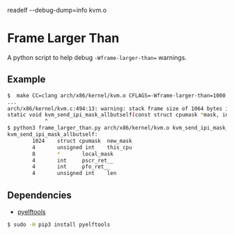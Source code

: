 readelf --debug-dump=info kvm.o

# Frame Larger Than
A python script to help debug `-Wframe-larger-than=` warnings.

## Example

```sh
$  make CC=clang arch/x86/kernel/kvm.o CFLAGS=-Wframe-larger-than=1000
...
arch/x86/kernel/kvm.c:494:13: warning: stack frame size of 1064 bytes in function 'kvm_send_ipi_mask_allbutself' [-Wframe-larger-than=]
static void kvm_send_ipi_mask_allbutself(const struct cpumask *mask, int vector)
            ^
$ python3 frame_larger_than.py arch/x86/kernel/kvm.o kvm_send_ipi_mask_allbutself
kvm_send_ipi_mask_allbutself:
        1024    struct cpumask  new_mask
        4       unsigned int    this_cpu
        8       *       local_mask
        4       int     pscr_ret__
        4       int     pfo_ret__
        4       unsigned int    len
```

## Dependencies
- [pyelftools](https://github.com/eliben/pyelftools)
```sh
$ sudo -H pip3 install pyelftools
```
